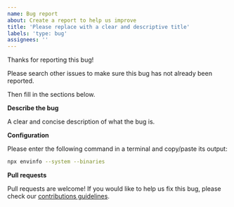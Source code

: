 ```yaml
---
name: Bug report
about: Create a report to help us improve
title: 'Please replace with a clear and descriptive title'
labels: 'type: bug'
assignees: ''
---
```


Thanks for reporting this bug!

Please search other issues to make sure this bug has not already been reported.

Then fill in the sections below.

**Describe the bug**

A clear and concise description of what the bug is.

**Configuration**

Please enter the following command in a terminal and copy/paste its output:

```bash
npx envinfo --system --binaries
```

**Pull requests**

Pull requests are welcome! If you would like to help us fix this bug, please check our
[contributions guidelines](../blob/main/CONTRIBUTING.md).